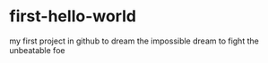 # first-hello-world
my first project in github
to dream the impossible dream
to fight the unbeatable foe
